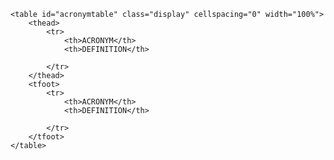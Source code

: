

<div class="table-responsive">

    <table id="acronymtable" class="display" cellspacing="0" width="100%">
        <thead>
            <tr>
                <th>ACRONYM</th>
                <th>DEFINITION</th>

            </tr>
        </thead>
        <tfoot>
            <tr>
                <th>ACRONYM</th>
                <th>DEFINITION</th>

            </tr>
        </tfoot>
    </table>

</div>


<script>
	$(function() {
	    $('#acronymtable').DataTable( {
	        "ajax": '{{ site.baseurl }}/public/ajax/data/acronyms.txt'
	    } );
	} );
</script>

